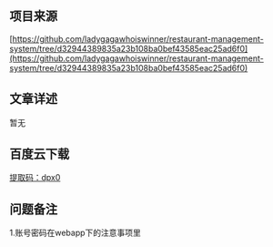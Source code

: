 ## 项目来源
[https://github.com/ladygagawhoiswinner/restaurant-management-system/tree/d32944389835a23b108ba0bef43585eac25ad6f0](https://github.com/ladygagawhoiswinner/restaurant-management-system/tree/d32944389835a23b108ba0bef43585eac25ad6f0)
## 文章详述
暂无
## 百度云下载
[提取码：dpx0](https://pan.baidu.com/s/1c1WQ6JANKeGTeD-06nzM9Q)
## 问题备注
1.账号密码在webapp下的注意事项里